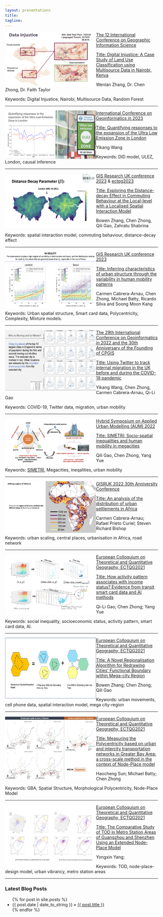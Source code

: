 ```yaml
---
layout: presentations
title: 
tagline:
---
```


<div class="tip" markdown="1">

<img align="left" width="300" height="180" src="figures/presentations/giscience2023_wenlan.png">

[The 12 International Conference on Geographic Information Science](https://giscience2023.github.io/)

[Title: Digital Injustice: A Case Study of Land Use Classification using Multisource Data in Nairobi, Kenya](https://drops.dagstuhl.de/opus/volltexte/2023/18989/pdf/LIPIcs-GIScience-2023-94.pdf) 

Wenlan Zhang, Dr. Chen Zhong, Dr. Faith Taylor

Keywords: Digital Injustice, Nairobi, Multisource Data, Random Forest

</div>

----
<div class="tip" markdown="1">

<img align="left" width="300" height="160" src="figures/presentations/cpgis2023_yikang.png">

[International Conference on Geoinformatics in 2023](https://www.cpgis.org/Conferences/ConferenceDefault.aspx?ID=2079) 

[Title: Quantifying responses to the expansion of the Ultra Low Emission Zone in London](https://www.cpgis.org/userfiles/file/CPGIS_2023_programme_v8.pdf)

Yikang Wang

Keywords: DID model, ULEZ, London, causal inference

</div>

----
<div class="tip" markdown="1">

<img align="left" width="300" height="180" src="figures/presentations/gisruk2023_bowen.png">

[GIS Research UK conference 2023](https://gisruk.org/gisruk-2023/) & [ectqg2023](https://ucpages.uc.pt/events/ectqg2023/)

[Title: Exploring the Distance-decay Effect in Commuting Behaviour at the Local-level with a Localised Spatial Interaction Model](https://github.com/c-zhong-ucl-ac-uk/realTRIPS/blob/650900fdab9835bdb80a0938b1e784d9ca352046/publications/GISRUK2023_abstract_bowenzhang.pdf)

Bowen Zhang, Chen Zhong, Qili Gao, Zahratu Shabrina

Keywords: spatial interaction model, commuting behaviour, distance-decay effect

</div>

----

<div class="tip" markdown="1">

<img align="left" width="300" height="190" src="figures/presentations/gisruk2023_carmen.png">

[GIS Research UK conference 2023](https://gisruk.org/gisruk-2023/)

[Title: Inferring characteristics of urban structure through the variability in human mobility patterns](https://github.com/c-zhong-ucl-ac-uk/realTRIPS/blob/5668b273df302e20578c5c567213d82bcf2a3092/publications/GISRUK2023_abstract_carmen.pdf)

Carmen Cabrera-Arnau, Chen Zhong, Michael Batty, Ricardo Silva and Soong Moon Kang

Keywords: Urban spatial structure, Smart card data, Polycentricity, Complexity, Mixture models.

</div>

----


<div class="tip" markdown="1">

<img align="left" width="300" height="200" src="figures/presentations/cpgis2022_wang.png">

[The 29th International Conference on Geoinformatics in 2022 and the 30th Anniversary of the Founding of CPGIS](https://www.cpgis.org/conferences/ConferenceDefault.aspx?ID=2078)

[Title: Using Twitter to track internal migration in the UK before and during the COVID-19 pandemic](https://github.com/c-zhong-ucl-ac-uk/realTRIPS/blob/650900fdab9835bdb80a0938b1e784d9ca352046/publications/cpgis2022_abstract_yikang.pdf)

Yikang Wang, Chen Zhong, Carmen Cabrera-Arnau, Qi-Li Gao

Keywords: COVID-19, Twitter data, migration, urban mobility

</div>

---

<div class="tip" markdown="1">

<img align="left" width="300" height="160" src="figures/presentations/AUM2022_qili.png">

[Hybrid Symposium on Applied Urban Modelling (AUM) 2022](https://www.arct.cam.ac.uk/research/conferences/applied-urban-modelling-aum/aum2022-understanding-common-challenges)

[Title: SIMETRI: Socio-spatial inequalities and human mobility in megacities](https://github.com/c-zhong-ucl-ac-uk/realTRIPS/blob/d6b634799aee2acf5873e751824659676a460f68/publications/AUM_abstract_Qili.pdf)

Qili Gao, Chen Zhong, Yang Yue


Keywords: [SIMETRI](https://simetri.uk/), Megacities, ineqalities, urban mobility

</div>

---
<div class="tip" markdown="1">

<img align="left" width="300" height="170" src="figures/presentations/GISRUK2022_carmen.png">

[GISRUK 2022 30th Anniversity Conference](http://liverpool.gisruk.org/)

[Title: An analysis of the distribution of urban settlements in Africa](https://github.com/c-zhong-ucl-ac-uk/realTRIPS/blob/3d0102f56a1419293f3994d03dd192c975683d5f/publications/GISRUK_abstract_carmen.pdf)


Carmen Cabrera-Arnau; Rafael Prieto Curiel; Steven Richard Bishop

Keywords: urban scaling, central places, urbanisation in Africa, road network

</div>

---

<div class="tip" markdown="1">

<img align="left" width="300" height="200" src="figures/presentations/ectqg2021_qiligao.png">

[European Colloquium on Theoretical and Quantitative Geography, ECTQG2021](https://ectqg2021.wordpress.com/)

[Title: How activity pattern associates with income status? Evidence from transit smart card data and AI methods](https://github.com/c-zhong-ucl-ac-uk/realTRIPS/blob/3d0102f56a1419293f3994d03dd192c975683d5f/publications/ECTQG_abstract_qiligao.pdf)

Qi-Li Gao; Chen Zhong; Yang Yue

Keywords: social inequality, socioeconomic status, activity pattern, smart card data, AI.


</div>

---

<div class="tip" markdown="1">

<img align="left" width="300" height="200" src="figures/presentations/ectqg2021_bowen.png">

[European Colloquium on Theoretical and Quantitative Geography, ECTQG2021](https://ectqg2021.wordpress.com/)

[Title: A Novel Regionalisation Algorithm for Redrawing Cities’ Functional Boundary within Mega-city Region](https://github.com/c-zhong-ucl-ac-uk/realTRIPS/blob/3d0102f56a1419293f3994d03dd192c975683d5f/publications/ECTQG_abstract_bowenzhang.pdf)


Bowen Zhang; Chen Zhong; Qili Gao

Keywords: urban movements, cell phone data, spatial interaction model, mega city-region

</div>

---

<div class="tip" markdown="1">

<img align="left" width="300" height="210" src="figures/presentations/ectqg2021_haocheng.png">

[European Colloquium on Theoretical and Quantitative Geography, ECTQG2021](https://ectqg2021.wordpress.com/)

[Title: Measuring the Polycentricity based on urban and intercity transportation networks in Greater Bay Area: a cross-scale method in the context of Node-Place model](https://github.com/c-zhong-ucl-ac-uk/realTRIPS/blob/3d0102f56a1419293f3994d03dd192c975683d5f/publications/ECTQG_abstract_haocheng.pdf)

Haocheng Sun; Michael Batty; Chen Zhong

Keywords: GBA, Spatial Structure, Morphological Polycentricity, Node-Place Model


</div>

---

<div class="tip" markdown="1">

<img align="left" width="300" height="210" src="figures/presentations/ectqg2021_yongxin.png">

[European Colloquium on Theoretical and Quantitative Geography, ECTQG2021](https://ectqg2021.wordpress.com/)

[Title: The Comparative Study of TOD in Metro Station Areas of Guangzhou and Shenzhen Using an Extended Node-Place Model](https://github.com/c-zhong-ucl-ac-uk/realTRIPS/blob/3d0102f56a1419293f3994d03dd192c975683d5f/publications/ECTQG_abstract_yongxinyang.pdf)

Yongxin Yang;

Keywords: TOD, node-place-design model, urban vibrancy, metro station areas


</div>


---






### Latest Blog Posts

<ul class="posts">
  {% for post in site.posts %}
    <li><span>{{ post.date | date_to_string }}</span> &raquo; <a href="{{ site.baseurl }}{{ post.url }}">{{ post.title }}</a></li>
  {% endfor %}
</ul>
